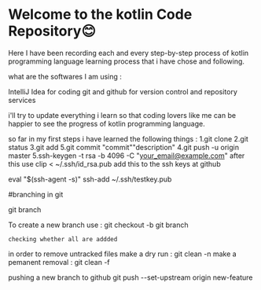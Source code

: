 # Welcome to the kotlin Code Repository😊

Here I have been recording each and every step-by-step process of kotlin programming language learning process that i have chose and following. 

what are the softwares I am using :

IntelliJ Idea for coding 
git and github for version control and repository services

i'll try to update everything i learn so that coding lovers like me can be happier to see the  progress of kotlin programming language. 

so far in my first steps i have  learned the following things :
1.git clone 
2.git status
3.git add
5.git commit "commit""description"
4.git push -u origin master 
5.ssh-keygen -t  rsa -b 4096 -C "your_email@example.com"
after this use 
clip  < ~/.ssh/id_rsa.pub
add this to the ssh keys at github

eval  "$(ssh-agent -s)" 
ssh-add ~/.ssh/testkey.pub

#branching in git

git branch

To create  a new branch use :
    git checkout -b  <branch-name>
    git branch

    checking whether all are addded

in order to remove untracked files 
make a dry run :
git clean -n
make a pemanent removal :
git clean -f

pushing a new branch  to github
git push --set-upstream origin new-feature